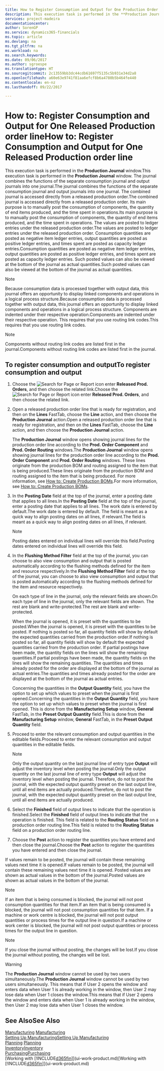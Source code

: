 ```yaml
---
title: How to Register Consumption and Output for One Production Order | Microsoft Docs
description: This execution task is performed in the **Production Journal** window. The journal combines the functions of the separate consumption journal and output journals into one journal. The combined journal is accessed directly from a released production order. Its main purpose is to manually post the consumption of components, the quantity of end items produced, and the time spent in operations.
services: project-madeira
documentationcenter: 
author: SorenGP
ms.service: dynamics365-financials
ms.topic: article
ms.devlang: na
ms.tgt_pltfrm: na
ms.workload: na
ms.search.keywords: 
ms.date: 09/06/2017
ms.author: sgroespe
ms.translationtype: HT
ms.sourcegitcommit: 2c13559bb3dc44cdb61697f5135c5b931e34d2a8
ms.openlocfilehash: a60e63e9741f81aa6efcf8b6a4780b5b464fe440
ms.contentlocale: en-nz
ms.lasthandoff: 09/22/2017

---
```

# <a name="how-to-register-consumption-and-output-for-one-released-production-order-line"></a><span data-ttu-id="af7df-106">How to: Register Consumption and Output for One Released Production order line</span><span class="sxs-lookup"><span data-stu-id="af7df-106">How to: Register Consumption and Output for One Released Production order line</span></span>
<span data-ttu-id="af7df-107">This execution task is performed in the **Production Journal** window.</span><span class="sxs-lookup"><span data-stu-id="af7df-107">This execution task is performed in the **Production Journal** window.</span></span> <span data-ttu-id="af7df-108">The journal combines the functions of the separate consumption journal and output journals into one journal.</span><span class="sxs-lookup"><span data-stu-id="af7df-108">The journal combines the functions of the separate consumption journal and output journals into one journal.</span></span> <span data-ttu-id="af7df-109">The combined journal is accessed directly from a released production order.</span><span class="sxs-lookup"><span data-stu-id="af7df-109">The combined journal is accessed directly from a released production order.</span></span> <span data-ttu-id="af7df-110">Its main purpose is to manually post the consumption of components, the quantity of end items produced, and the time spent in operations.</span><span class="sxs-lookup"><span data-stu-id="af7df-110">Its main purpose is to manually post the consumption of components, the quantity of end items produced, and the time spent in operations.</span></span> <span data-ttu-id="af7df-111">The values are posted to ledger entries under the released production order.</span><span class="sxs-lookup"><span data-stu-id="af7df-111">The values are posted to ledger entries under the released production order.</span></span> <span data-ttu-id="af7df-112">Consumption quantities are posted as negative item ledger entries, output quantities are posted as positive ledger entries, and times spent are posted as capacity ledger entries.</span><span class="sxs-lookup"><span data-stu-id="af7df-112">Consumption quantities are posted as negative item ledger entries, output quantities are posted as positive ledger entries, and times spent are posted as capacity ledger entries.</span></span> <span data-ttu-id="af7df-113">Such posted values can also be viewed at the bottom of the journal as actual quantities.</span><span class="sxs-lookup"><span data-stu-id="af7df-113">Such posted values can also be viewed at the bottom of the journal as actual quantities.</span></span>  

> [!NOTE]  
>  <span data-ttu-id="af7df-114">Because consumption data is processed together with output data, this journal offers an opportunity to display linked components and operations in a logical process structure.</span><span class="sxs-lookup"><span data-stu-id="af7df-114">Because consumption data is processed together with output data, this journal offers an opportunity to display linked components and operations in a logical process structure.</span></span> <span data-ttu-id="af7df-115">Components are indented under their respective operation.</span><span class="sxs-lookup"><span data-stu-id="af7df-115">Components are indented under their respective operation.</span></span> <span data-ttu-id="af7df-116">This requires that you use routing link codes.</span><span class="sxs-lookup"><span data-stu-id="af7df-116">This requires that you use routing link codes.</span></span>  

> [!NOTE]  
>  <span data-ttu-id="af7df-117">Components without routing link codes are listed first in the journal.</span><span class="sxs-lookup"><span data-stu-id="af7df-117">Components without routing link codes are listed first in the journal.</span></span>  

## <a name="to-register-consumption-and-output"></a><span data-ttu-id="af7df-118">To register consumption and output</span><span class="sxs-lookup"><span data-stu-id="af7df-118">To register consumption and output</span></span>  
1.  <span data-ttu-id="af7df-119">Choose the ![Search for Page or Report](media/ui-search/search_small.png "Search for Page or Report icon") icon enter **Released Prod. Orders**, and then choose the related link.</span><span class="sxs-lookup"><span data-stu-id="af7df-119">Choose the ![Search for Page or Report](media/ui-search/search_small.png "Search for Page or Report icon") icon enter **Released Prod. Orders**, and then choose the related link.</span></span>  
2.  <span data-ttu-id="af7df-120">Open a released production order line that is ready for registration, and then on the **Lines** FastTab, choose the **Line** action, and then choose the **Production Journal** action.</span><span class="sxs-lookup"><span data-stu-id="af7df-120">Open a released production order line that is ready for registration, and then on the **Lines** FastTab, choose the **Line** action, and then choose the **Production Journal** action.</span></span>  

    <span data-ttu-id="af7df-121">The **Production Journal** window opens showing journal lines for the production order line according to the **Prod. Order Component** and **Prod. Order Routing** windows.</span><span class="sxs-lookup"><span data-stu-id="af7df-121">The **Production Journal** window opens showing journal lines for the production order line according to the **Prod. Order Component** and **Prod. Order Routing** windows.</span></span> <span data-ttu-id="af7df-122">These lines originate from the production BOM and routing assigned to the item that is being produced.</span><span class="sxs-lookup"><span data-stu-id="af7df-122">These lines originate from the production BOM and routing assigned to the item that is being produced.</span></span> <span data-ttu-id="af7df-123">For more information, see [How to: Create Production BOMs](production-how-to-create-routings.md).</span><span class="sxs-lookup"><span data-stu-id="af7df-123">For more information, see [How to: Create Production BOMs](production-how-to-create-routings.md).</span></span>  

3.  <span data-ttu-id="af7df-124">In the **Posting Date** field at the top of the journal, enter a posting date that applies to all lines.</span><span class="sxs-lookup"><span data-stu-id="af7df-124">In the **Posting Date** field at the top of the journal, enter a posting date that applies to all lines.</span></span> <span data-ttu-id="af7df-125">The work date is entered by default.</span><span class="sxs-lookup"><span data-stu-id="af7df-125">The work date is entered by default.</span></span> <span data-ttu-id="af7df-126">The field is meant as a quick way to align posting dates on all lines, if relevant.</span><span class="sxs-lookup"><span data-stu-id="af7df-126">The field is meant as a quick way to align posting dates on all lines, if relevant.</span></span>  

    > [!NOTE]  
    >  <span data-ttu-id="af7df-127">Posting dates entered on individual lines will override this field.</span><span class="sxs-lookup"><span data-stu-id="af7df-127">Posting dates entered on individual lines will override this field.</span></span>  

4.  <span data-ttu-id="af7df-128">In the **Flushing Method Filter** field at the top of the journal, you can choose to also view consumption and output that is posted automatically according to the flushing methods defined for the item and resource respectively.</span><span class="sxs-lookup"><span data-stu-id="af7df-128">In the **Flushing Method Filter** field at the top of the journal, you can choose to also view consumption and output that is posted automatically according to the flushing methods defined for the item and resource respectively.</span></span>  

    <span data-ttu-id="af7df-129">On each type of line in the journal, only the relevant fields are shown.</span><span class="sxs-lookup"><span data-stu-id="af7df-129">On each type of line in the journal, only the relevant fields are shown.</span></span> <span data-ttu-id="af7df-130">The rest are blank and write-protected.</span><span class="sxs-lookup"><span data-stu-id="af7df-130">The rest are blank and write-protected.</span></span>  

    <span data-ttu-id="af7df-131">When the journal is opened, it is preset with the quantities to be posted.</span><span class="sxs-lookup"><span data-stu-id="af7df-131">When the journal is opened, it is preset with the quantities to be posted.</span></span> <span data-ttu-id="af7df-132">If nothing is posted so far, all quantity fields will show by default the expected quantities carried from the production order.</span><span class="sxs-lookup"><span data-stu-id="af7df-132">If nothing is posted so far, all quantity fields will show by default the expected quantities carried from the production order.</span></span> <span data-ttu-id="af7df-133">If partial postings have been made, the quantity fields on the lines will show the remaining quantities.</span><span class="sxs-lookup"><span data-stu-id="af7df-133">If partial postings have been made, the quantity fields on the lines will show the remaining quantities.</span></span> <span data-ttu-id="af7df-134">The quantities and times already posted for the order are displayed at the bottom of the journal as actual entries.</span><span class="sxs-lookup"><span data-stu-id="af7df-134">The quantities and times already posted for the order are displayed at the bottom of the journal as actual entries.</span></span>  

    <span data-ttu-id="af7df-135">Concerning the quantities in the **Output Quantity** field, you have the option to set up which values to preset when the journal is first opened.</span><span class="sxs-lookup"><span data-stu-id="af7df-135">Concerning the quantities in the **Output Quantity** field, you have the option to set up which values to preset when the journal is first opened.</span></span> <span data-ttu-id="af7df-136">This is done from the **Manufacturing Setup** window, **General** FastTab, in the **Preset Output Quantity** field.</span><span class="sxs-lookup"><span data-stu-id="af7df-136">This is done from the **Manufacturing Setup** window, **General** FastTab, in the **Preset Output Quantity** field.</span></span> 

5.  <span data-ttu-id="af7df-137">Proceed to enter the relevant consumption and output quantities in the editable fields.</span><span class="sxs-lookup"><span data-stu-id="af7df-137">Proceed to enter the relevant consumption and output quantities in the editable fields.</span></span>  

    > [!NOTE]  
    >  <span data-ttu-id="af7df-138">Only the output quantity on the last journal line of entry type **Output** will adjust the inventory level when posting the journal.</span><span class="sxs-lookup"><span data-stu-id="af7df-138">Only the output quantity on the last journal line of entry type **Output** will adjust the inventory level when posting the journal.</span></span> <span data-ttu-id="af7df-139">Therefore, do not to post the journal, with the expected output quantity preset on the last output line, until all end items are actually produced.</span><span class="sxs-lookup"><span data-stu-id="af7df-139">Therefore, do not to post the journal, with the expected output quantity preset on the last output line, until all end items are actually produced.</span></span>  

6.  <span data-ttu-id="af7df-140">Select the **Finished** field of output lines to indicate that the operation is finished.</span><span class="sxs-lookup"><span data-stu-id="af7df-140">Select the **Finished** field of output lines to indicate that the operation is finished.</span></span> <span data-ttu-id="af7df-141">This field is related to the **Routing Status** field on a production order routing line.</span><span class="sxs-lookup"><span data-stu-id="af7df-141">This field is related to the **Routing Status** field on a production order routing line.</span></span>  
7.  <span data-ttu-id="af7df-142">Choose the **Post** action to register the quantities you have entered and then close the journal.</span><span class="sxs-lookup"><span data-stu-id="af7df-142">Choose the **Post** action to register the quantities you have entered and then close the journal.</span></span>  

<span data-ttu-id="af7df-143">If values remain to be posted, the journal will contain these remaining values next time it is opened.</span><span class="sxs-lookup"><span data-stu-id="af7df-143">If values remain to be posted, the journal will contain these remaining values next time it is opened.</span></span> <span data-ttu-id="af7df-144">Posted values are shown as actual values in the bottom of the journal.</span><span class="sxs-lookup"><span data-stu-id="af7df-144">Posted values are shown as actual values in the bottom of the journal.</span></span>  

> [!NOTE]  
>  <span data-ttu-id="af7df-145"> If an item that is being consumed is blocked, the journal will not post consumption quantities for that item.</span><span class="sxs-lookup"><span data-stu-id="af7df-145">If an item that is being consumed is blocked, the journal will not post consumption quantities for that item.</span></span> <span data-ttu-id="af7df-146">If a machine or work centre is blocked, the journal will not post output quantities or process times for the output line in question.</span><span class="sxs-lookup"><span data-stu-id="af7df-146">If a machine or work center is blocked, the journal will not post output quantities or process times for the output line in question.</span></span>  

> [!NOTE]  
>  <span data-ttu-id="af7df-147">If you close the journal without posting, the changes will be lost.</span><span class="sxs-lookup"><span data-stu-id="af7df-147">If you close the journal without posting, the changes will be lost.</span></span>  

> [!WARNING]  
>  <span data-ttu-id="af7df-148">The **Production Journal** window cannot be used by two users simultaneously.</span><span class="sxs-lookup"><span data-stu-id="af7df-148">The **Production Journal** window cannot be used by two users simultaneously.</span></span> <span data-ttu-id="af7df-149">This means that if User 2 opens the window and enters data when User 1 is already working in the window, then User 2 may lose data when User 1 closes the window.</span><span class="sxs-lookup"><span data-stu-id="af7df-149">This means that if User 2 opens the window and enters data when User 1 is already working in the window, then User 2 may lose data when User 1 closes the window.</span></span>  

## <a name="see-also"></a><span data-ttu-id="af7df-150">See Also</span><span class="sxs-lookup"><span data-stu-id="af7df-150">See Also</span></span>  
<span data-ttu-id="af7df-151">[Manufacturing](production-manage-manufacturing.md)  </span><span class="sxs-lookup"><span data-stu-id="af7df-151">[Manufacturing](production-manage-manufacturing.md)  </span></span>  
[<span data-ttu-id="af7df-152">Setting Up Manufacturing</span><span class="sxs-lookup"><span data-stu-id="af7df-152">Setting Up Manufacturing</span></span>](production-configure-production-processes.md)  
<span data-ttu-id="af7df-153">[Planning](production-planning.md)    </span><span class="sxs-lookup"><span data-stu-id="af7df-153">[Planning](production-planning.md)    </span></span>  
[<span data-ttu-id="af7df-154">Inventory</span><span class="sxs-lookup"><span data-stu-id="af7df-154">Inventory</span></span>](inventory-manage-inventory.md)  
[<span data-ttu-id="af7df-155">Purchasing</span><span class="sxs-lookup"><span data-stu-id="af7df-155">Purchasing</span></span>](purchasing-manage-purchasing.md)  
<span data-ttu-id="af7df-156">[Working with [!INCLUDE[d365fin](includes/d365fin_md.md)]](ui-work-product.md)</span><span class="sxs-lookup"><span data-stu-id="af7df-156">[Working with [!INCLUDE[d365fin](includes/d365fin_md.md)]](ui-work-product.md)</span></span>

